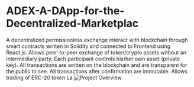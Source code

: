 # ADEX-A-DApp-for-the-Decentralized-Marketplac
A decentralized permissionless exchange interact with blockchain through smart contracts written in Solidity and connected to Frontend using React.js. Allows peer-to-peer exchange of token/crypto assets without an intermediary party. Each participant controls his/her own asset (private key). All transactions are written on the blockchain and are transparent for the public to see. All transactions after confirmation are immutable. Allows trading of ERC-20 token
La
![Project Overview](https://user-images.githubusercontent.com/62199596/132125481-50ad3bec-6064-4fb9-b3c1-a7760f0d1d3e.png)
